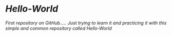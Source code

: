# *Hello-World*

*First repository on GitHub.....
Just trying to learn it and practicing it with this simple and common repository called Hello-World*
